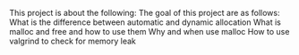 This project is about the following:
The goal of this project are as follows:
What is the difference between automatic and dynamic allocation
What is malloc and free and how to use them
Why and when use malloc
How to use valgrind to check for memory leak
